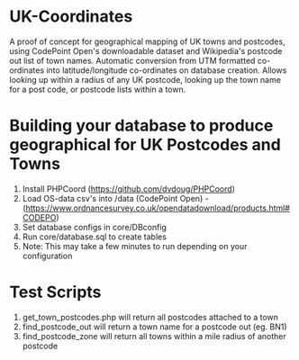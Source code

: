 # UK-Coordinates
A proof of concept for geographical mapping of UK towns and postcodes, using CodePoint Open's downloadable dataset and Wikipedia's postcode out list of town names.
Automatic conversion from UTM formatted co-ordinates into latitude/longitude co-ordinates on database creation.
Allows looking up within a radius of any UK postcode, looking up the town name for a post code, or postcode lists within a town.

# Building your database to produce geographical for UK Postcodes and Towns
1) Install PHPCoord (https://github.com/dvdoug/PHPCoord)
2) Load OS-data csv's into /data (CodePoint Open) - (https://www.ordnancesurvey.co.uk/opendatadownload/products.html#CODEPO)
3) Set database configs in core/DBconfig
4) Run core/database.sql to create tables
5) Note: This may take a few minutes to run depending on your configuration

# Test Scripts
1) get_town_postcodes.php will return all postcodes attached to a town
2) find_postcode_out will return a town name for a postcode out (eg. BN1)
3) find_postcode_zone will return all towns within a mile radius of another postcode


